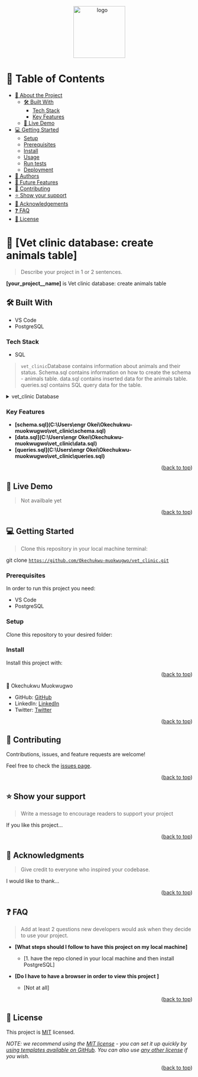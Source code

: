 <div align="center">

  <img src="murple_logo.png" alt="logo" width="140"  height="auto" />
  <br/>

</div>

<!-- TABLE OF CONTENTS -->

# 📗 Table of Contents

- [📖 About the Project](#about-project)
  - [🛠 Built With](#built-with)
    - [Tech Stack](#tech-stack)
    - [Key Features](#key-features)
  - [🚀 Live Demo](#live-demo)
- [💻 Getting Started](#getting-started)
  - [Setup](#setup)
  - [Prerequisites](#prerequisites)
  - [Install](#install)
  - [Usage](#usage)
  - [Run tests](#run-tests)
  - [Deployment](#triangular_flag_on_post-deployment)
- [👥 Authors](#authors)
- [🔭 Future Features](#future-features)
- [🤝 Contributing](#contributing)
- [⭐️ Show your support](#support)
- [🙏 Acknowledgements](#acknowledgements)
- [❓ FAQ](#faq)
- [📝 License](#license)

<!-- PROJECT DESCRIPTION -->

# 📖 [Vet clinic database: create animals table] <a name="about-project"></a>

> Describe your project in 1 or 2 sentences.

**[your_project__name]** is Vet clinic database: create animals table

## 🛠 Built With <a name="built-with"></a>
- VS Code
- PostgreSQL

### Tech Stack <a name="tech-stack"></a>
- SQL

> <code>vet_clinic</code>Database contains information about animals and their status. Schema.sql contains information on how  to create the schema - animals table. data.sql contains inserted data for the animals table. queries.sql contains SQL query data for the table.

<details>
<summary>vet_clinic Database</summary>
  <ul>
    <li><a href="https://www.postgresql.org/">PostgreSQL</a></li>
  </ul>
</details>

<!-- Features -->

### Key Features <a name="key-features"></a>

- **[schema.sql](C:\Users\engr Okei\Okechukwu-muokwugwo\vet_clinic\schema.sql)**
- **[data.sql](C:\Users\engr Okei\Okechukwu-muokwugwo\vet_clinic\data.sql)**
- **[queries.sql](C:\Users\engr Okei\Okechukwu-muokwugwo\vet_clinic\queries.sql)**

<p align="right">(<a href="#readme-top">back to top</a>)</p>

<!-- LIVE DEMO -->

## 🚀 Live Demo <a name="live-demo"></a>

> Not availbale yet

<p align="right">(<a href="#readme-top">back to top</a>)</p>

<!-- GETTING STARTED -->

## 💻 Getting Started <a name="getting-started"></a>

>Clone this repository in your local machine terminal:

git clone <code>https://github.com/Okechukwu-muokwugwo/vet_clinic.git</code>

### Prerequisites

In order to run this project you need:

- VS Code
- PostgreSQL

### Setup

Clone this repository to your desired folder:

<!--
Example commands:

```sh
  cd my-folder
  git clone https://github.com/Okechukwu-muokwugwo/vet_clinic.git
```
--->

### Install

Install this project with:

<!--
Example command:

```sh
  cd my-project
  install PostgreSQL
```
--->

<p align="right">(<a href="#readme-top">back to top</a>)</p>

<!-- AUTHORS -->

👤 Okechukwu Muokwugwo

- GitHub: [GitHub](https://github.com/Okechukwu-muokwugwo)
- LinkedIn: [LinkedIn](https://www.linkedin.com/in/okeimuokwugwo/)
- Twitter: [Twitter](https://twitter.com/excel4eva)

<p align="right">(<a href="#readme-top">back to top</a>)</p>

<!-- CONTRIBUTING -->

## 🤝 Contributing <a name="contributing"></a>

Contributions, issues, and feature requests are welcome!

Feel free to check the [issues page](../../issues/).

<p align="right">(<a href="#readme-top">back to top</a>)</p>

<!-- SUPPORT -->

## ⭐️ Show your support <a name="support"></a>

> Write a message to encourage readers to support your project

If you like this project...

<p align="right">(<a href="#readme-top">back to top</a>)</p>

<!-- ACKNOWLEDGEMENTS -->

## 🙏 Acknowledgments <a name="acknowledgements"></a>

> Give credit to everyone who inspired your codebase.

I would like to thank...

<p align="right">(<a href="#readme-top">back to top</a>)</p>

<!-- FAQ (optional) -->

## ❓ FAQ <a name="faq"></a>

> Add at least 2 questions new developers would ask when they decide to use your project.

- **[What steps should I follow to have this project on my local machine]**

  - [1. have the repo cloned in your local machine and then install PostgreSQL]

- **[Do I have to have a browser in order to view this project ]**

  - [Not at all]

<p align="right">(<a href="#readme-top">back to top</a>)</p>

<!-- LICENSE -->

## 📝 License <a name="license"></a>

This project is [MIT](./LICENSE) licensed.

_NOTE: we recommend using the [MIT license](https://choosealicense.com/licenses/mit/) - you can set it up quickly by [using templates available on GitHub](https://docs.github.com/en/communities/setting-up-your-project-for-healthy-contributions/adding-a-license-to-a-repository). You can also use [any other license](https://choosealicense.com/licenses/) if you wish._

<p align="right">(<a href="#readme-top">back to top</a>)</p>